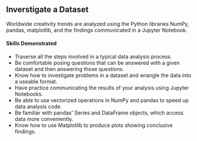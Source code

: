 ## Inverstigate a Dataset

Worldwide creativity trends are analyzed using the Python libraries NumPy, pandas, matplotlib, and the findings communicated in a Jupyter Notebook.

#### Skills Demonstrated

- Traverse all the steps involved in a typical data analysis process.
- Be comfortable posing questions that can be answered with a given dataset and then answering those questions.
- Know how to investigate problems in a dataset and wrangle the data into a useable format.
- Have practice communicating the results of your analysis using Jupyter Notebooks.
- Be able to use vectorized operations in NumPy and pandas to speed up data analysis code.
- Be familiar with pandas' Series and DataFrame objects, which access data more conveniently.
- Know how to use Matplotlib to produce plots showing conclusive findings.
